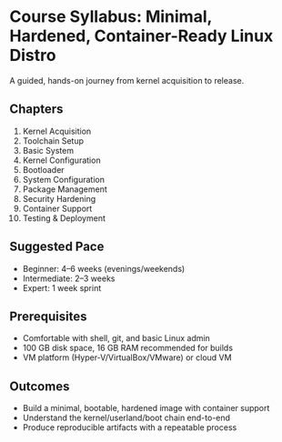 # Course Syllabus: Minimal, Hardened, Container-Ready Linux Distro

A guided, hands-on journey from kernel acquisition to release.

## Chapters

1. Kernel Acquisition
2. Toolchain Setup
3. Basic System
4. Kernel Configuration
5. Bootloader
6. System Configuration
7. Package Management
8. Security Hardening
9. Container Support
10. Testing & Deployment

## Suggested Pace

- Beginner: 4–6 weeks (evenings/weekends)
- Intermediate: 2–3 weeks
- Expert: 1 week sprint

## Prerequisites

- Comfortable with shell, git, and basic Linux admin
- 100 GB disk space, 16 GB RAM recommended for builds
- VM platform (Hyper-V/VirtualBox/VMware) or cloud VM

## Outcomes

- Build a minimal, bootable, hardened image with container support
- Understand the kernel/userland/boot chain end-to-end
- Produce reproducible artifacts with a repeatable process
